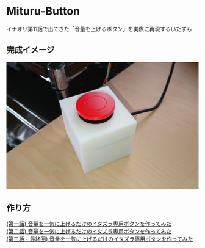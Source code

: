 # Mituru-Button
イナオリ第11話で出てきた「音量を上げるボタン」を実際に再現するいたずら  
## 完成イメージ
![Button](https://github.com/tmorio/Mituru-Button/blob/master/button.png?raw=true "Button") 
## 作り方
[(第一話) 音量を一気に上げるだけのイタズラ専用ボタンを作ってみた](https://moritoworks.com/archives/1076)  
[(第二話) 音量を一気に上げるだけのイタズラ専用ボタンを作ってみた](https://moritoworks.com/archives/1096)  
[(第三話 - 最終回) 音量を一気に上げるだけのイタズラ専用ボタンを作ってみた](https://moritoworks.com/archives/1122)  
